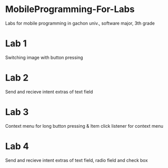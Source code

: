 # MobileProgramming-For-Labs
Labs for mobile programming in gachon univ., software major, 3th grade

# Lab 1
Switching image with button pressing

# Lab 2 
Send and recieve intent extras of text field

# Lab 3
Context menu for long button pressing & Item click listener for context menu

# Lab 4
Send and recieve intent extras of text field, radio field and check box
